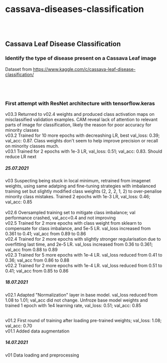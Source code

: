 # cassava-diseases-classification
<br/><br/>

## Cassava Leaf Disease Classification
### Identify the type of disease present on a Cassava Leaf image
Dataset from https://www.kaggle.com/c/cassava-leaf-disease-classification/<br/>
<br/><br/><br/>
### First attempt with ResNet architecture with tensorflow.keras

v03.3 Returned to v02.4 weights and produced class activation maps on misclassified validation examples. CAM reveal lack of attention to relevant parts of image for classification, likely the reason for poor accuracy for minority classes<br/>
v03.2 Trained for 10 more epochs with decreashing LR, best val_loss: 0.39; val_acc: 0.87. Class weights don't seem to help improve precision or recall on minority classes much. <br/>
v03.1 Trained for 2 epochs with 1e-3 LR, val_loss: 0.51; val_acc: 0.83. Should reduce LR next<br/>

##### 25.07.2021
v03 Suspecting being stuck in local minimum, retrained from imagenet weights, using same adatping and fine-tuning strategies with imbalanced training set but slightly modified class weights (2, 2, 2, 1, 2) to over-penalise minority class mistakes. Trained 2 epochs with 1e-3 LR, val_loss: 0.46; val_acc: 0.85<br/>
<br/>
v02.6 Oversampled training set to mitigate class imbalance; val performance crashed, val_acc<0.4 and not improving<br/>
v02.5 Trained for 2 more epochs with class weight from sklearn to compensate for class imbalance, and 5e-5 LR. val_loss increased from 0.361 to 0.41; val_acc from 0.89 to 0.86<br/>
v02.4 Trained for 2 more epochs with slightly stronger regularisation due to overfitting last time, and 2e-5 LR. val_loss increased from 0.36 to 0.361; val_acc from 0.88 to 0.89<br/>
v02.3 Trained for 5 more epochs with 1e-4 LR. val_loss reduced from 0.41 to 0.36; val_acc from 0.86 to 0.88<br/>
v02.2 Trained for 2 more epochs with 1e-4 LR. val_loss reduced from 0.51 to 0.41; val_acc from 0.85 to 0.86<br/>

##### 18.07.2021
v02.1 Adapted "Normalization" layer in base model. val_loss reduced from 1.08 to 1.01; val_acc did not change. Unfroze base model weights and trained 1 epoch with 1e4 learning rate, val_loss: 0.51; val_acc: 0.85<br/>

<br/>
v01.2 First round of training after loading pre-trained weights; val_loss: 1.08; val_acc: 0.70<br/>
v01.1 Added data augmentation<br/>

##### 14.07.2021
v01 Data loading and preprocessing<br/>
